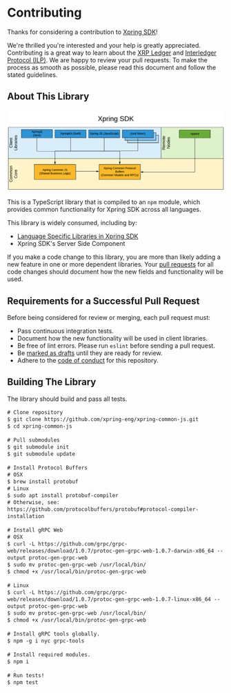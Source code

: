 # Contributing

Thanks for considering a contribution to [Xpring SDK](https://github.com/xpring-eng/xpring-sdk)!

We're thrilled you're interested and your help is greatly appreciated. Contributing is a great way to learn about the [XRP Ledger](https://xrpl.org) and [Interledger Protocol (ILP)](https://interledger.org/). We are happy to review your pull requests. To make the process as smooth as possible, please read this document and follow the stated guidelines.

## About This Library

<img src="architecture.png" alt="Architecture Diagram of Xpring SDK"/>

This is a TypeScript library that is compiled to an `npm` module, which provides common functionality for Xpring SDK across all languages.

This library is widely consumed, including by:
- [Language Specific Libraries in Xpring SDK](https://github.com/xpring-eng/xpring-sdk#client-side-libraries)
- Xpring SDK's Server Side Component

If you make a code change to this library, you are more than likely adding a new feature in one or more dependent libraries. Your [pull requests](#requirements-for-a-successful-pull-request) for all code changes should document how the new fields and functionality will be used.

## Requirements for a Successful Pull Request

Before being considered for review or merging, each pull request must:
- Pass continuous integration tests.
- Document how the new functionality will be used in client libraries.
- Be free of lint errors. Please run `eslint` before sending a pull request.
- Be [marked as drafts](https://github.blog/2019-02-14-introducing-draft-pull-requests/) until they are ready for review.
- Adhere to the [code of conduct](CODE_OF_CONDUCT.md) for this repository.

## Building The Library

The library should build and pass all tests.

```shell
# Clone repository
$ git clone https://github.com/xpring-eng/xpring-common-js.git
$ cd xpring-common-js

# Pull submodules
$ git submodule init
$ git submodule update

# Install Protocol Buffers
# OSX
$ brew install protobuf
# Linux
$ sudo apt install protobuf-compiler
# Otherwise, see: https://github.com/protocolbuffers/protobuf#protocol-compiler-installation

# Install gRPC Web
# OSX
$ curl -L https://github.com/grpc/grpc-web/releases/download/1.0.7/protoc-gen-grpc-web-1.0.7-darwin-x86_64 --output protoc-gen-grpc-web
$ sudo mv protoc-gen-grpc-web /usr/local/bin/
$ chmod +x /usr/local/bin/protoc-gen-grpc-web

# Linux
$ curl -L https://github.com/grpc/grpc-web/releases/download/1.0.7/protoc-gen-grpc-web-1.0.7-linux-x86_64 --output protoc-gen-grpc-web
$ sudo mv protoc-gen-grpc-web /usr/local/bin/
$ chmod +x /usr/local/bin/protoc-gen-grpc-web

# Install gRPC tools globally.
$ npm -g i nyc grpc-tools

# Install required modules.
$ npm i

# Run tests!
$ npm test
```
